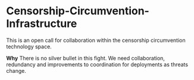 # Censorship-Circumvention-Infrastructure
This is an open call for collaboration within the censorship circumvention technology space. 

**Why**
There is no silver bullet in this fight. We need collaboration, redundancy and improvements to coordination for deployments as threats change. 
